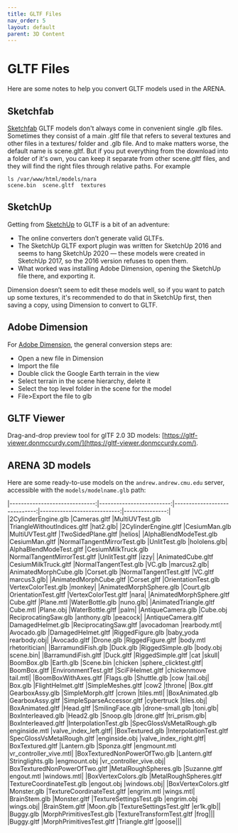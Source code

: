 ```yaml
---
title: GLTF Files
nav_order: 5
layout: default
parent: 3D Content
---
```


# GLTF Files

Here are some notes to help you convert GLTF models used in the ARENA.

## Sketchfab
[Sketchfab](https://sketchfab.com/3d-models) GLTF models don't always come in convenient single .glb files. Sometimes they consist of a main .gltf file that refers to several textures and other files in a textures/ folder and .glb file. And to make matters worse, the default name is scene.gltf. But if you put everything from the download into a folder of it's own, you can keep it separate from other scene.gltf files, and they will find the right files through relative paths. For example
```shell
ls /var/www/html/models/nara
scene.bin  scene.gltf  textures
```

## SketchUp
Getting from [SketchUp](https://www.sketchup.com/) to GLTF is a bit of an adventure:
- The online converters don’t generate valid GLTFs.
- The SketchUp GLTF export plugin was written for SketchUp 2016 and seems to hang SketchUp 2020 — these models were created in SketchUp 2017, so the 2016 version refuses to open them.
- What worked was installing Adobe Dimension, opening the SketchUp file there, and exporting it.

Dimension doesn’t seem to edit these models well, so if you want to patch up some textures, it's recommended to do that in SketchUp first, then saving a copy, using Dimension to convert to GLTF.

## Adobe Dimension
For [Adobe Dimension](https://www.adobe.com/products/dimension.html), the general conversion steps are:
- Open a new file in Dimension
- Import the file
- Double click the Google Earth terrain in the view
- Select terrain in the scene hierarchy, delete it
- Select the top level folder in the scene for the model
- File>Export the file to glb

## GLTF Viewer
Drag-and-drop preview tool for glTF 2.0 3D models: [https://gltf-viewer.donmccurdy.com/](https://gltf-viewer.donmccurdy.com/).

## ARENA 3D models

Here are some ready-to-use models on the `andrew.andrew.cmu.edu` server, accessible with the `models/modelname.glb` path:

|------------------------------:|-------------------------:|-----------------------------:|----------------------------:|---------------:|
|2CylinderEngine.glb            |Cameras.gltf              |MultiUVTest.glb               |TriangleWithoutIndices.gltf  |hat2.glb|
|2CylinderEngine.gltf           |CesiumMan.glb             |MultiUVTest.gltf              |TwoSidedPlane.gltf           |helios|
|AlphaBlendModeTest.glb         |CesiumMan.gltf            |NormalTangentMirrorTest.glb   |UnlitTest.glb                |hololens.glb|
|AlphaBlendModeTest.gltf        |CesiumMilkTruck.glb       |NormalTangentMirrorTest.gltf  |UnlitTest.gltf               |izzy|
|AnimatedCube.gltf              |CesiumMilkTruck.gltf      |NormalTangentTest.glb         |VC.glb                       |marcus2.glb|
|AnimatedMorphCube.glb          |Corset.glb                |NormalTangentTest.gltf        |VC.gltf                      |marcus3.glb|
|AnimatedMorphCube.gltf         |Corset.gltf               |OrientationTest.glb           |VertexColorTest.glb          |monkey|
|AnimatedMorphSphere.glb        |Court.glb                 |OrientationTest.gltf          |VertexColorTest.gltf         |nara|
|AnimatedMorphSphere.gltf       |Cube.gltf                 |Plane.mtl                     |WaterBottle.glb              |nuno.glb|
|AnimatedTriangle.gltf          |Cube.mtl                  |Plane.obj                     |WaterBottle.gltf             |palm|
|AntiqueCamera.glb              |Cube.obj                  |ReciprocatingSaw.glb          |anthony.glb                  |peacock|
|AntiqueCamera.gltf             |DamagedHelmet.glb         |ReciprocatingSaw.gltf         |avocadoman                   |rearbody.mtl|
|Avocado.glb                    |DamagedHelmet.gltf        |RiggedFigure.glb              |baby_yoda                    |rearbody.obj|
|Avocado.gltf                   |Drone.glb                 |RiggedFigure.gltf             |body.mtl                     |rhetoritician|
|BarramundiFish.glb             |Duck.glb                  |RiggedSimple.glb              |body.obj                     |scene.bin|
|BarramundiFish.gltf            |Duck.gltf                 |RiggedSimple.gltf             |cat                          |skull|
|BoomBox.glb                    |Earth.glb                 |Scene.bin                     |chicken                      |sphere_clicktest.gltf|
|BoomBox.gltf                   |EnvironmentTest.gltf      |SciFiHelmet.gltf              |chickenmove                  |tail.mtl|
|BoomBoxWithAxes.gltf           |Flags.glb                 |Shuttle.glb                   |cow                          |tail.obj|
|Box.glb                        |FlightHelmet.gltf         |SimpleMeshes.gltf             |cow2                         |throne|
|Box.gltf                       |GearboxAssy.glb           |SimpleMorph.gltf              |crown                        |tiles.mtl|
|BoxAnimated.glb                |GearboxAssy.gltf          |SimpleSparseAccessor.gltf     |cybertruck                   |tiles.obj|
|BoxAnimated.gltf               |Head.gltf                 |SmilingFace.glb               |drone-small.glb              |toni.glb|
|BoxInterleaved.glb             |Head2.glb                 |Snoop.glb                     |drone.gltf                   |tri_prism.glb|
|BoxInterleaved.gltf            |InterpolationTest.glb     |SpecGlossVsMetalRough.glb     |enginside.mtl                |valve_index_left.gltf|
|BoxTextured.glb                |InterpolationTest.gltf    |SpecGlossVsMetalRough.gltf    |enginside.obj                |valve_index_right.gltf|
|BoxTextured.gltf               |Lantern.glb               |Sponza.gltf                   |engmount.mtl                 |vr_controller_vive.mtl|
|BoxTexturedNonPowerOfTwo.glb   |Lantern.gltf              |Stringlights.glb              |engmount.obj                 |vr_controller_vive.obj|
|BoxTexturedNonPowerOfTwo.gltf  |MetalRoughSpheres.glb     |Suzanne.gltf                  |engout.mtl                   |windows.mtl|
|BoxVertexColors.glb            |MetalRoughSpheres.gltf    |TextureCoordinateTest.glb     |engout.obj                   |windows.obj|
|BoxVertexColors.gltf           |Monster.glb               |TextureCoordinateTest.gltf    |engrim.mtl                   |wings.mtl|
|BrainStem.glb                  |Monster.gltf              |TextureSettingsTest.glb       |engrim.obj                   |wings.obj|
|BrainStem.gltf                 |Moon.glb                  |TextureSettingsTest.gltf      |er1k.glb||
|Buggy.glb                      |MorphPrimitivesTest.glb   |TextureTransformTest.gltf     |frog|||
|Buggy.gltf                     |MorphPrimitivesTest.gltf  |Triangle.gltf                 |goose|||

